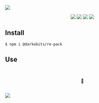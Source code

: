 <a href="#top" id="top">
  <img src="https://user-images.githubusercontent.com/441546/103069040-5edc8d00-4573-11eb-91b3-5afc88c179c5.png" style="max-width: 100%">
</a>
<p align="center">
  <a href="https://www.npmjs.com/package/@darkobits/re-pack"><img src="https://img.shields.io/npm/v/@darkobits/re-pack.svg?style=flat-square"></a>
  <a href="https://github.com/darkobits/re-pack/actions?query=workflow%3ACI"><img src="https://img.shields.io/github/workflow/status/darkobits/re-pack/CI/master?style=flat-square"></a>
  <a href="https://david-dm.org/darkobits/re-pack"><img src="https://img.shields.io/david/darkobits/re-pack.svg?style=flat-square"></a>
  <a href="https://github.com/conventional-changelog/standard-version"><img src="https://img.shields.io/badge/conventional%20commits-1.0.0-027dc6.svg?style=flat-square"></a>
</p>

## Install

```bash
$ npm i @darkobits/re-pack
```

## Use

<br />
<p align="center">
🚧
</p>

<br />
<a href="#top">
  <img src="https://user-images.githubusercontent.com/441546/102322726-5e6d4200-3f34-11eb-89f2-c31624ab7488.png" style="max-width: 100%;">
</a>
